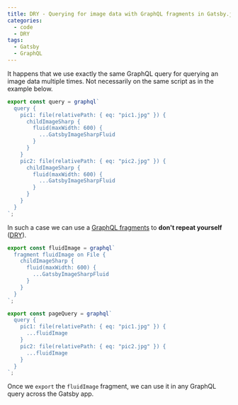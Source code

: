 ```yaml
---
title: DRY - Querying for image data with GraphQL fragments in Gatsby.js
categories:
  - code
  - DRY
tags:
  - Gatsby
  - GraphQL
---
```


It happens that we use exactly the same GraphQL query for querying an image data multiple times. Not necessarily on the same script as in the example below.

```javascript
export const query = graphql`
  query {
    pic1: file(relativePath: { eq: "pic1.jpg" }) {
      childImageSharp {
        fluid(maxWidth: 600) {
          ...GatsbyImageSharpFluid
        }
      }
    }
    pic2: file(relativePath: { eq: "pic2.jpg" }) {
      childImageSharp {
        fluid(maxWidth: 600) {
          ...GatsbyImageSharpFluid
        }
      }
    }
  }
`;
```

In such a case we can use a [GraphQL fragments](https://graphql.org/learn/queries/#fragments) to **don't repeat yourself** ([DRY](https://en.wikipedia.org/wiki/Don%27t_repeat_yourself)).

```javascript
export const fluidImage = graphql`
  fragment fluidImage on File {
    childImageSharp {
      fluid(maxWidth: 600) {
        ...GatsbyImageSharpFluid
      }
    }
  }
`;

export const pageQuery = graphql`
  query {
    pic1: file(relativePath: { eq: "pic1.jpg" }) {
      ...fluidImage
    }
    pic2: file(relativePath: { eq: "pic2.jpg" }) {
      ...fluidImage
    }
  }
`;
```

Once we `export` the `fluidImage` fragment, we can use it in any GraphQL query across the Gatsby app.
